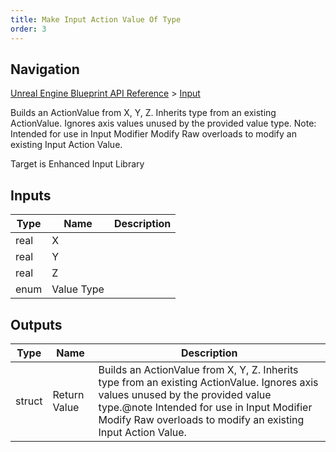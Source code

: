 ```yaml
---
title: Make Input Action Value Of Type
order: 3
---
```

## Navigation

[Unreal Engine Blueprint API Reference](https://dev.epicgames.com/documentation/en-us/unreal-engine/BlueprintAPI) > [Input](https://dev.epicgames.com/documentation/en-us/unreal-engine/BlueprintAPI/Input)

Builds an ActionValue from X, Y, Z. Inherits type from an existing ActionValue. Ignores axis values unused by the provided value type.
Note: Intended for use in Input Modifier Modify Raw overloads to modify an existing Input Action Value.

Target is Enhanced Input Library

## Inputs

| Type | Name | Description |
| --- | --- | --- |
| real | X |  |
| real | Y |  |
| real | Z |  |
| enum | Value Type |  |

## Outputs

| Type | Name | Description |
| --- | --- | --- |
| struct | Return Value | Builds an ActionValue from X, Y, Z. Inherits type from an existing ActionValue. Ignores axis values unused by the provided value type.@note Intended for use in Input Modifier Modify Raw overloads to modify an existing Input Action Value. |
